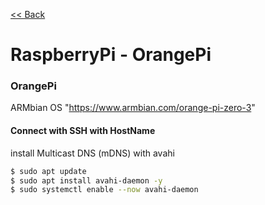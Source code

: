 [<< Back](README.md)

# RaspberryPi - OrangePi

### OrangePi
ARMbian OS "https://www.armbian.com/orange-pi-zero-3"

#### Connect with SSH with HostName
install Multicast DNS (mDNS) with avahi
```bash
$ sudo apt update
$ sudo apt install avahi-daemon -y
$ sudo systemctl enable --now avahi-daemon
```
